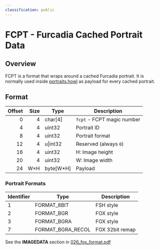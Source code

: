```yaml
---
classification: public
---
```


# FCPT - Furcadia Cached Portrait Data
## Overview
FCPT is a format that wraps around a cached Furcadia portrait. It is normally
used inside [portraits.howl](../files/portraits.howl.md) as payload for every
cached portrait.

## Format
| Offset | Size | Type        | Description                |
| -----: | ---: | ----------- | -------------------------- |
|      0 |    4 | char\[4]    | `fcpt` - FCPT magic number |
|      4 |    4 | uint32      | Portrait ID                |
|      8 |    4 | uint32      | Portrait format            |
|     12 |    4 | u\|int32    | Reserved (always `0`)      |
|     16 |    4 | uint32      | H: Image height            |
|     20 |    4 | uint32      | W: Image width             |
|     24 |  W×H | byte\[W\*H] | Payload                    |

### Portrait Formats
| Identifier | Type              | Description     |
| ---------- | ----------------- | --------------- |
| 1          | FORMAT_8BIT       | FSH style       |
| 2          | FORMAT_BGR        | FOX style       |
| 3          | FORMAT_BGRA       | FOX style       |
| 7          | FORMAT_BGRA_RECOL | FOX 32bit remap |

See the **IMAGEDATA** section in [026_fox_format.pdf](../official/026_fox_format.pdf)
